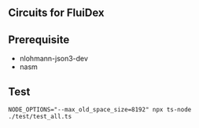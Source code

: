 ## Circuits for FluiDex

## Prerequisite
+ nlohmann-json3-dev
+ nasm

## Test

```
NODE_OPTIONS="--max_old_space_size=8192" npx ts-node ./test/test_all.ts
```
